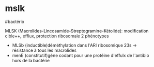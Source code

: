 # mslk
#bactério 


MLSK (Macrolides-Lincosamide-Streptogramine-Kétolide): modification cible++, efflux, protection ribosomale
2 phénotypes 

- MLSb (inductible)déméthylation dans l'ARI ribosomique 23s -> résistance à tous les macrolides 
- menE (constitutif)gène codant pour une protéine d'effulx de l'antibio hors de la bactérie 

